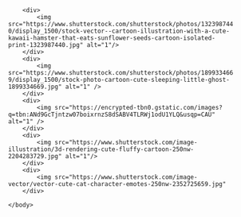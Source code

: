 <!DOCTYPE html>
<html lang="en">
    <head>
         <meta charset="UTF-8">
         <meta name="viewport" content="width=device-width, initial-scale=1.0"> 
         <title>IMAGE HOVER</title>
        <style>
            .container{
                width: 90%;padding: 20px; margin: 70px auto;
            }
        </style>
    </head>
    <body>
        <div class="container"
            
        <div>
            <img src="https://www.shutterstock.com/shutterstock/photos/1323987440/display_1500/stock-vector--cartoon-illustration-with-a-cute-kawaii-hamster-that-eats-sunflower-seeds-cartoon-isolated-print-1323987440.jpg" alt="1"/>
        </div>
        <div>
            <img src="https://www.shutterstock.com/shutterstock/photos/1899334669/display_1500/stock-photo-cartoon-cute-sleeping-little-ghost-1899334669.jpg" alt="1" />
        </div>
        <div>
            <img src="https://encrypted-tbn0.gstatic.com/images?q=tbn:ANd9GcTjntzw07boixrnzS8dSABV4TLRWj1odU1YLQ&usqp=CAU" alt="1" />
        </div>
        <div>
            <img src="https://www.shutterstock.com/image-illustration/3d-rendering-cute-fluffy-cartoon-250nw-2204283729.jpg" alt="1"/>
        </div>
        <div>
            <img src="https://www.shutterstock.com/image-vector/vector-cute-cat-character-emotes-250nw-2352725659.jpg"
        </div>

    </body>
    


</html>
<html
